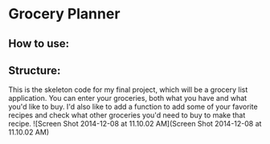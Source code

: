 # Grocery Planner
## How to use: 
## Structure:

This is the skeleton code for my final project, which will be a grocery list application. You can enter your groceries, both what you have and what you'd like to buy. I'd also like to add a function to add some of your favorite recipes and check what other groceries you'd need to buy to make that recipe.
![Screen Shot 2014-12-08 at 11.10.02 AM](Screen Shot 2014-12-08 at 11.10.02 AM)